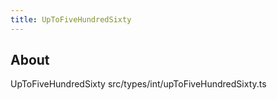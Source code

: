 ```yaml
---
title: UpToFiveHundredSixty
---
```


## About

UpToFiveHundredSixty src/types/int/upToFiveHundredSixty.ts
